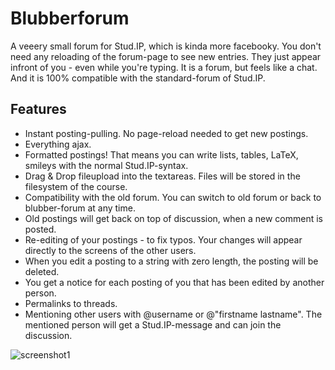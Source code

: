 # Blubberforum

A veeery small forum for Stud.IP, which is kinda more facebooky. 
You don't need any reloading of the forum-page to see new entries. 
They just appear infront of you - even while you're typing. 
It is a forum, but feels like a chat. And it is 100% compatible with the standard-forum of Stud.IP.

## Features

* Instant posting-pulling. No page-reload needed to get new postings.
* Everything ajax.
* Formatted postings! That means you can write lists, tables, LaTeX, smileys with the normal Stud.IP-syntax.
* Drag & Drop fileupload into the textareas. Files will be stored in the filesystem of the course.
* Compatibility with the old forum. You can switch to old forum or back to blubber-forum at any time.
* Old postings will get back on top of discussion, when a new comment is posted.
* Re-editing of your postings - to fix typos. Your changes will appear directly to the screens of the other users.
* When you edit a posting to a string with zero length, the posting will be deleted.
* You get a notice for each posting of you that has been edited by another person.
* Permalinks to threads.
* Mentioning other users with @username or @"firstname lastname". The mentioned person will get a Stud.IP-message and can join the discussion.

![screenshot1](https://raw.github.com/Krassmus/blubberforum/master/assets/images/screenshot1.png)